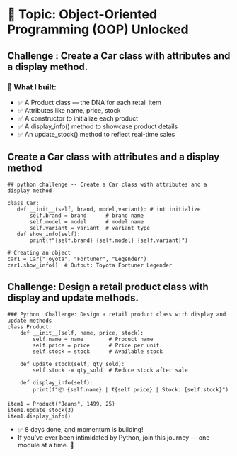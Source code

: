 # 🎯 Topic: Object-Oriented Programming (OOP) Unlocked 
##  Challenge : Create a Car class with attributes and a display method.

### 🧵 What I built:
- ✅ A Product class — the DNA for each retail item
- ✅ Attributes like name, price, stock
- ✅ A constructor to initialize each product
- ✅ A display_info() method to showcase product details
- ✅ An update_stock() method to reflect real-time sales

 ## Create a Car class with attributes and a display method

 ```
## python challenge -- Create a Car class with attributes and a display method

class Car:
    def __init__(self, brand, model,variant): # int initialize 
        self.brand = brand      # brand name 
        self.model = model      # model name 
        self.variant = variant  # variant type
    def show_info(self):
        print(f"{self.brand} {self.model} {self.variant}")

# Creating an object
car1 = Car("Toyota", "Fortuner", "Legender")
car1.show_info()  # Output: Toyota Fortuner Legender

```

## Challenge: Design a retail product class with display and update methods.

```
### Python  Challenge: Design a retail product class with display and update methods 
class Product:
    def __init__(self, name, price, stock):
        self.name = name        # Product name
        self.price = price      # Price per unit
        self.stock = stock      # Available stock

    def update_stock(self, qty_sold):
        self.stock -= qty_sold  # Reduce stock after sale

    def display_info(self):
        print(f"📦 {self.name} | ₹{self.price} | Stock: {self.stock}")

item1 = Product("Jeans", 1499, 25)
item1.update_stock(3)
item1.display_info()
```

- ✅ 8 days done, and momentum is building!
- If you’ve ever been intimidated by Python, join this journey — one module at a time. 🌱
